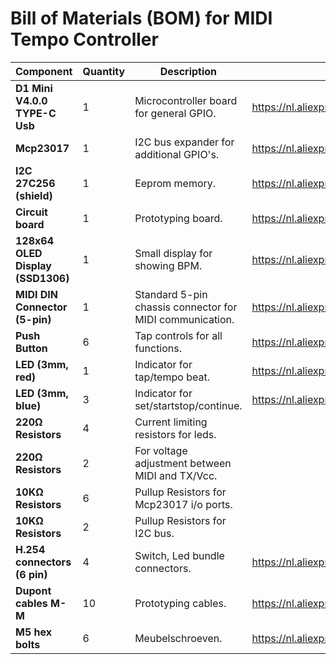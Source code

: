 # Bill of Materials (BOM) for MIDI Tempo Controller

| **Component**                        | **Quantity** | **Description**                                                | **Product Link**       |    
|--------------------------------------|--------------|----------------------------------------------------------------|------------------------|
| **D1 Mini V4.0.0 TYPE-C Usb**        | 1            | Microcontroller board for general GPIO.                        |https://nl.aliexpress.com/item/1005007721937794.html |
| **Mcp23017**                         | 1            | I2C bus expander for additional GPIO's.                        | https://nl.aliexpress.com/item/1005006385501583.html |
| **I2C 27C256 (shield)**              | 1            | Eeprom memory.                                                 | https://nl.aliexpress.com/item/1005002922538668.html |
| **Circuit board**                    | 1            | Prototyping board.                                             | https://nl.aliexpress.com/item/1005005945712659.html |
| **128x64 OLED Display (SSD1306)**    | 1            | Small display for showing BPM.                                 | https://nl.aliexpress.com/item/1005006373062872.html |
| **MIDI DIN Connector (5-pin)**       | 1            | Standard 5-pin chassis connector for MIDI communication.       |https://nl.aliexpress.com/item/1005006314983600.html |
| **Push Button**                      | 6            | Tap controls for all functions.                                | https://nl.aliexpress.com/item/1005007555959684.html |
| **LED (3mm, red)**                   | 1            | Indicator for tap/tempo beat.                                  |https://nl.aliexpress.com/1005006462860778.html |
| **LED (3mm, blue)**                  | 3            | Indicator for set/startstop/continue.                          |https://nl.aliexpress.com/1005006462860778.html |
| **220Ω Resistors**                   | 4            | Current limiting resistors for leds.                           |
| **220Ω Resistors**                   | 2            | For voltage adjustment between MIDI and TX/Vcc.                |
| **10KΩ Resistors**                   | 6            | Pullup Resistors for Mcp23017 i/o ports.                       |
| **10KΩ Resistors**                   | 2            | Pullup Resistors for I2C bus.                                  |
| **H.254 connectors (6 pin)**         | 4            | Switch, Led bundle connectors.                                 | https://nl.aliexpress.com/item/1005001649158434.html |
| **Dupont cables M-M**                | 10           | Prototyping cables.                                            | https://nl.aliexpress.com/item/1005004647016228.html |
| **M5 hex bolts**                     | 6            | Meubelschroeven.                                               | https://nl.aliexpress.com/item/4001199728978.html |


